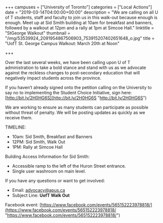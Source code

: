 +++
campuses = ["University of Toronto"]
categories = ["Local Actions"]
date = "2019-03-14T04:00:00+00:00"
description = "We are calling on all U of T students, staff and faculty to join us in this walk-out because enough is enough.  Meet up at Sid Smith building at 10am for breakfast and banners, followed by a walkout at 12pm and a rally at 1pm at Simcoe Hall."
linktitle = "StGeorge Walkout"
thumbnail = "/img/53539924_2091954867506903_753915207402651648_o.jpg"
title = "UofT St. George Campus Walkout: March 20th at Noon"

+++

Over the last several weeks, we have been calling upon U of T administration to take a bold stance and stand with us as we advocate against the reckless changes to post-secondary education that will negatively impact students across the province.

 If you haven’t already signed onto the petition calling on the University to say no to implementing the Student Choice Initiative, sign here: [http://bit.ly/2H0HG6S](http://bit.ly/2H0HG6S "http://bit.ly/2H0HG6S")  
  
We are working to ensure as many students can participate as possible without threat of penalty. We will be posting updates as quickly as we receive them.   
  
TIMELINE:  
- 10am: Sid Smith, Breakfast and Banners  
- 12PM: Sid Smith, Walk Out  
- 1PM: Rally at Simcoe Hall

Building Access Information for Sid Smith:  
- Accessible ramp to the left of the Huron Street entrance.   
- Single user washroom on main level. 

If you have any questions or want to get involved:  
- Email: [advocacy@apus.ca](advocacy@apus.ca) 
- Subject Line: **UofT Walk Out**

Facebook event: [https://www.facebook.com/events/565152223978818/](https://www.facebook.com/events/565152223978818/ "https://www.facebook.com/events/565152223978818/")
